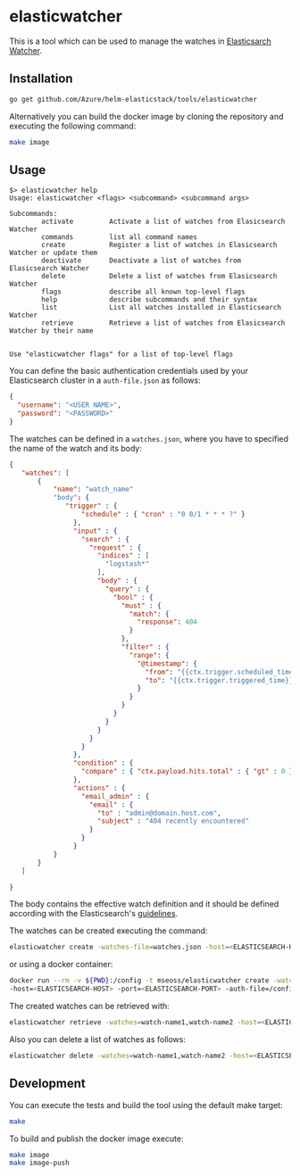 # elasticwatcher

This is a tool which can be used to manage the watches in [Elasticsarch Watcher](https://www.elastic.co/guide/en/elasticsearch/reference/5.6/watcher-api.html).

## Installation

```bash
go get github.com/Azure/helm-elasticstack/tools/elasticwatcher
```

Alternatively you can build the docker image by cloning the repository and executing the following command:

```bash
make image
```

## Usage

```
$> elasticwatcher help
Usage: elasticwatcher <flags> <subcommand> <subcommand args>

Subcommands:
        activate         Activate a list of watches from Elasicsearch Watcher
        commands         list all command names
        create           Register a list of watches in Elasicsearch Watcher or update them
        deactivate       Deactivate a list of watches from Elasicsearch Watcher
        delete           Delete a list of watches from Elasicsearch Watcher
        flags            describe all known top-level flags
        help             describe subcommands and their syntax
        list             List all watches installed in Elasticsearch Watcher
        retrieve         Retrieve a list of watches from Elasicsearch Watcher by their name


Use "elasticwatcher flags" for a list of top-level flags

```

You can define the basic authentication credentials used by your Elasticsearch cluster in a `auth-file.json` as follows:

```json
{
  "username": "<USER NAME>",
  "password": "<PASSWORD>"
}

```

The watches can be defined in a `watches.json`, where you have to specified the name of the watch and its body:

```json
{
   "watches": [
       {
           "name": "watch_name"
           "body": {
              "trigger" : {
                  "schedule" : { "cron" : "0 0/1 * * * ?" }
                },
                "input" : {
                  "search" : {
                    "request" : {
                      "indices" : [
                        "logstash*"
                      ],
                      "body" : {
                        "query" : {
                          "bool" : {
                            "must" : {
                              "match": {
                                "response": 404
                              }
                            },
                            "filter" : {
                              "range": {
                                "@timestamp": {
                                  "from": "{{ctx.trigger.scheduled_time}}||-5m",
                                  "to": "{{ctx.trigger.triggered_time}}"
                                }
                              }
                            }
                          }
                        }
                      }
                    }
                  }
                },
                "condition" : {
                  "compare" : { "ctx.payload.hits.total" : { "gt" : 0 }}
                },
                "actions" : {
                  "email_admin" : {
                    "email" : {
                      "to" : "admin@domain.host.com",
                      "subject" : "404 recently encountered"
                    }
                  }
                }
           }
       }
   ]

}
```

The body contains the effective watch definition and it should be defined according with the Elasticsearch's [guidelines](https://www.elastic.co/guide/en/x-pack/6.1/how-watcher-works.html#watch-active-state).

The watches can be created executing the command:

```bash
elasticwatcher create -watches-file=watches.json -host=<ELASTICSEARCH-HOST> -port=<ELASTICSEARCH-PORT> -auth-file=auth-file.json
```

or using a docker container:

```bash
docker run --rm -v ${PWD}:/config -t mseoss/elasticwatcher create -watches-file=/config/watches.json \
-host=<ELASTICSEARCH-HOST> -port=<ELASTICSEARCH-PORT> -auth-file=/config/auth-file.json
```

The created watches can be retrieved with:

```bash
elasticwatcher retrieve -watches=watch-name1,watch-name2 -host=<ELASTICSEARCH-HOST> -port=<ELASTICSEARCH-PORT> -auth-file=auth-file.json
```

Also you can delete a list of watches as follows:

```bash
elasticwatcher delete -watches=watch-name1,watch-name2 -host=<ELASTICSEARCH-HOST> -port=<ELASTICSEARCH-PORT> -auth-file=auth-file.json
```

## Development

You can execute the tests and build the tool using the default make target:

```bash
make
```

To build and publish the docker image execute:
```bash
make image
make image-push
```
